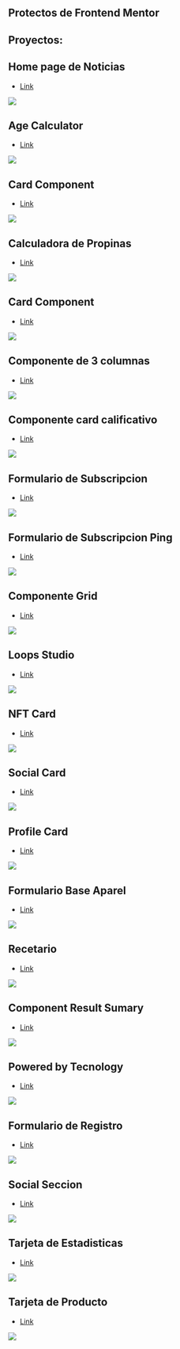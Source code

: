 ## Protectos de Frontend Mentor

## Proyectos:

## Home page de Noticias
- [Link](https://Leonardo291024.github.io/Frontend_Mentor/00-home-page-noticias)

![](./00-home-page-noticias/images/paginaDeNoticias.jpg)

## Age Calculator
- [Link](https://Leonardo291024.github.io/Frontend_Mentor/01-age-calculator)

![](./01-age-calculator/images/calculadora-cronologica.png)

## Card Component
- [Link](https://Leonardo291024.github.io/Frontend_Mentor/02-card-component)

![](./02-card-component/images/article-preview-component.png)

## Calculadora de Propinas
- [Link](https://Leonardo291024.github.io/Frontend_Mentor/03-calculadora-propinas)

![](./03-calculadora-propinas/images/calculadoraDePropinas.jpg)

## Card Component
- [Link](https://Leonardo291024.github.io/Frontend_Mentor/04-card-component)

![](./04-card-component/images/card-order-sumary.png)

## Componente de 3 columnas
- [Link](https://Leonardo291024.github.io/Frontend_Mentor/05-component-3-colunmas)

![](./05-component-3-colunmas/images/componente-3-columnas.png)

## Componente card calificativo
- [Link](https://Leonardo291024.github.io/Frontend_Mentor/06-component-card-calificativo)

![](./06-component-card-calificativo/images/ComponenteCalificativo.jpg)

## Formulario de Subscripcion
- [Link](https://Leonardo291024.github.io/Frontend_Mentor/07-formulario-subscripcion)

![](./07-formulario-subscripcion/images/formulario-de-suscripcion.png)

## Formulario de Subscripcion Ping
- [Link](https://Leonardo291024.github.io/Frontend_Mentor/08-formulario-ping)

![](./08-formulario-ping/images/ping.png)

## Componente Grid
- [Link](https://Leonardo291024.github.io/Frontend_Mentor/09-grid-component)

![](./09-grid-component/images/componente-grid.png)

## Loops Studio
- [Link](https://Leonardo291024.github.io/Frontend_Mentor/10-loop-studios)

![](./10-loop-studios/images/loopsStudios.jpg)

## NFT Card
- [Link](https://Leonardo291024.github.io/Frontend_Mentor/11-nft-card)

![](./11-nft-card/images/card-nft.png)

## Social Card
- [Link](https://Leonardo291024.github.io/Frontend_Mentor/12-card-redes-sociales)

![](./12-card-redes-sociales/images/socialCard.jpg)

## Profile Card
- [Link](https://Leonardo291024.github.io/Frontend_Mentor/13-profile-card-component)

![](./13-profile-card-component/images/component-card-profile.png)

## Formulario Base Aparel
- [Link](https://Leonardo291024.github.io/Frontend_Mentor/14-formulario-base-aparel)

![](./14-formulario-base-aparel/images/base-aparel.png)

## Recetario
- [Link](https://Leonardo291024.github.io/Frontend_Mentor/15-recetario)

![](./15-recetario/images/recetario.jpg)

## Component Result Sumary
- [Link](https://Leonardo291024.github.io/Frontend_Mentor/16-result-sumary-component)

![](./16-result-sumary-component/images/componente-de-resultados.png)

## Powered by Tecnology
- [Link](https://Leonardo291024.github.io/Frontend_Mentor/17-powered-by-tecnology)

![](./17-powered-by-tecnology/images/seccion-funcion-4-tarjetas.png)

## Formulario de Registro
- [Link](https://Leonardo291024.github.io/Frontend_Mentor/18-formulario-reguistro)

![](./18-formulario-reguistro/images/formulario-basico.png)

## Social Seccion
- [Link](https://Leonardo291024.github.io/Frontend_Mentor/19-social-proof-section)

![](./19-social-proof-section/images/seccion-prueba-social.png)

## Tarjeta de Estadisticas
- [Link](https://Leonardo291024.github.io/Frontend_Mentor/20-tarjeta-estadisticas)

![](./20-tarjeta-estadisticas/images/tarjeta-vista-previa-estadisticas.png)

## Tarjeta de Producto
- [Link](https://Leonardo291024.github.io/Frontend_Mentor/21-card-product)

![](./21-card-product/images/tarjeta-vista-previa.png)